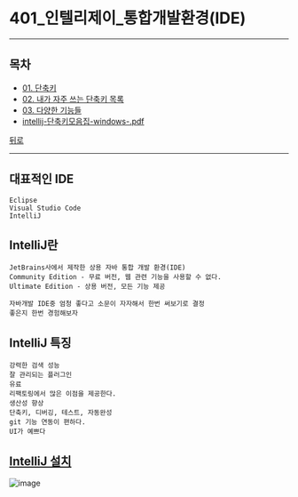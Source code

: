 # 401_인텔리제이_통합개발환경(IDE)

----
## 목차
* [01. 단축키](01_shortCut.md)
* [02. 내가 자주 쓰는 단축키 목록](02_myShortCut.md)
* [03. 다양한 기능들](03_variousFn.md)
* [intellij-단축키모음집-windows-.pdf](intellij-단축키모음집-windows-.pdf)
 
[뒤로](../README.md)  

----


 ## 대표적인 IDE
    Eclipse
    Visual Studio Code
    IntelliJ

## IntelliJ란
    JetBrains사에서 제작한 상용 자바 통합 개발 환경(IDE)
    Community Edition - 무료 버전, 웹 관련 기능을 사용할 수 없다.
    Ultimate Edition - 상용 버전, 모든 기능 제공
    
    자바개발 IDE중 엄청 좋다고 소문이 자자해서 한번 써보기로 결정
    좋은지 한번 경험해보자 

## IntelliJ 특징
    강력한 검색 성능
    잘 관리되는 플러그인
    유료 
    리팩토링에서 많은 이점을 제공한다.
    생산성 향상 
    단축키, 디버깅, 테스트, 자동완성
    git 기능 연동이 편하다.
    UI가 예쁘다
    
## [IntelliJ 설치](https://www.jetbrains.com/ko-kr/idea/download/#section=windows)

![image](https://user-images.githubusercontent.com/22822369/178097397-0129c162-e6fd-4c64-8a19-7c629b650807.png)


